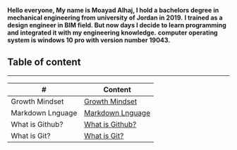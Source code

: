 **Hello everyone, My name is Moayad Alhaj, I hold a bachelors degree in mechanical engineering from university of Jordan in 2019.**
**I trained as a design engineer in BIM field. But now days I decide to learn programming and integrated it with my engineering knowledge.** 
**computer operating system is windows 10 pro with version number 19043.**



## Table of content
--------

| # | Content |
| ----------- | ----------- |
| Growth Mindset | [Growth Mindset](https://moayadalhaj.github.io/reading-notes/Growthmindset) |
| Markdown Lnguage | [Markdown Lnguage](https://moayadalhaj.github.io/reading-notes/Markdown) |
| What is Github? | [What is Github?](https://moayadalhaj.github.io/reading-notes/Github) |
| What is Git? | [What is Git?](https://moayadalhaj.github.io/reading-notes/Git) |
